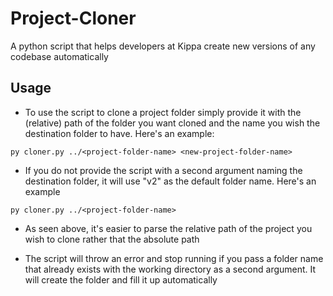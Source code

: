 # Project-Cloner
A python script that helps developers at Kippa create new versions of any codebase automatically

## Usage

- To use the script to clone a project folder simply provide it with the (relative) path of the folder you want
  cloned and the name you wish the destination folder to have. Here's an example:
```
py cloner.py ../<project-folder-name> <new-project-folder-name>
```

- If you do not provide the script with a second argument naming the destination folder, it will use 
  "v2" as the default folder name. Here's an example
 ```
 py cloner.py ../<project-folder-name>
 ```
 
 - As seen above, it's easier to parse the relative path of the project you wish to clone rather that 
  the absolute path
  
 - The script will throw an error and stop running if you pass a folder name that already exists with the working
   directory as a second argument. It will create the folder and fill it up automatically
 
